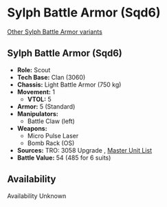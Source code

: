 # Sylph Battle Armor (Sqd6) 

[Other Sylph Battle Armor variants](../sylph_battle_armor.md) 

## Sylph Battle Armor (Sqd6) 

- **Role:** Scout 
- **Tech Base:** Clan (3060) 
- **Chassis:** Light Battle Armor (750 kg) 
- **Movement:** 1 
  - **VTOL:** 5 
- **Armor:** 5 (Standard) 
- **Manipulators:** 
  - Battle Claw (left) 
- **Weapons:** 
  - Micro Pulse Laser 
  - Bomb Rack (OS) 
- **Sources:** TRO: 3058 Upgrade , [Master Unit List](http://masterunitlist.info/Unit/Details/8951) 
- **Battle Value:** 54 (485 for 6 suits) 

## Availability 

Availability Unknown 

